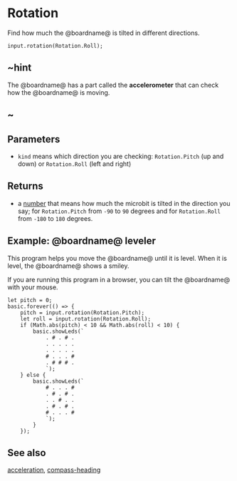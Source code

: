 # Rotation

Find how much the @boardname@ is tilted in different directions.

```sig
input.rotation(Rotation.Roll);
```

## ~hint

The @boardname@ has a part called the **accelerometer** that can check how the @boardname@ is moving.

## ~

## Parameters

* `kind` means which direction you are checking: `Rotation.Pitch` (up and down) or `Rotation.Roll` (left and right)

## Returns

* a [number](/types/number) that means how much the microbit is tilted in the direction you say; for `Rotation.Pitch` from `-90` to `90` degrees and for `Rotation.Roll` from `-180` to `180` degrees.

## Example: @boardname@ leveler

This program helps you move the @boardname@ until it is level. When it is level, the @boardname@ shows a smiley.

If you are running this program in a browser, you can tilt the @boardname@ with your mouse.

```blocks
let pitch = 0;
basic.forever(() => {
    pitch = input.rotation(Rotation.Pitch);
    let roll = input.rotation(Rotation.Roll);
    if (Math.abs(pitch) < 10 && Math.abs(roll) < 10) {
        basic.showLeds(`
            . # . # .
            . . . . .
            . . . . .
            # . . . #
            . # # # .
            `);
    } else {
        basic.showLeds(`
            # . . . #
            . # . # .
            . . # . .
            . # . # .
            # . . . #
            `);
        }
    });
```

## See also

[acceleration](/reference/input/acceleration), [compass-heading](/reference/input/compass-heading)